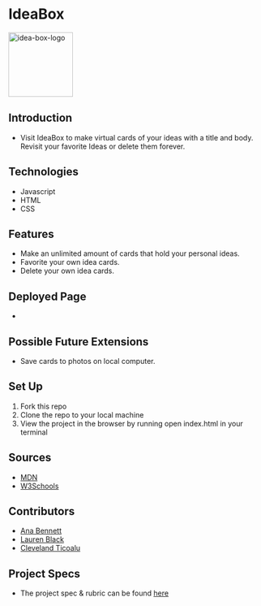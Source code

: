 # IdeaBox
<img width="127" alt="idea-box-logo" src="https://user-images.githubusercontent.com/80136642/121270129-f6117480-c875-11eb-9dfa-89e1beaaa762.png">


## Introduction
  - Visit IdeaBox to make virtual cards of your ideas with a title and body. Revisit your favorite Ideas or delete them forever.


## Technologies
  - Javascript
  - HTML
  - CSS


## Features
  - Make an unlimited amount of cards that hold your personal ideas.
  - Favorite your own idea cards.
  - Delete your own idea cards.


## Deployed Page
  -


## Possible Future Extensions
  - Save cards to photos on local computer.


## Set Up
1. Fork this repo  
2. Clone the repo to your local machine
3. View the project in the browser by running open index.html in your terminal


## Sources
  - [MDN](http://developer.mozilla.org/en-US/)
  - [W3Schools](https://www.w3schools.com/)


## Contributors
  - [Ana Bennett](https://www.linkedin.com/in/ana-bennett/)
  - [Lauren Black](https://www.linkedin.com/in/lauren-black-487947215/)
  - [Cleveland Ticoalu](https://www.linkedin.com/in/cleveland-ticoalu-70a357184/)


## Project Specs
  - The project spec & rubric can be found [here](https://frontend.turing.edu/projects/module-1/ideabox-group-v2.html)
